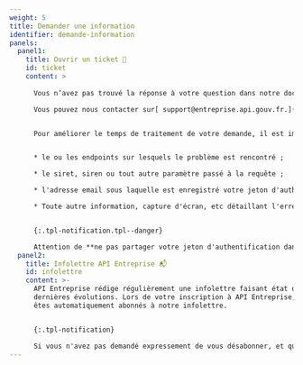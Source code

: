 ```yaml
---
weight: 5
title: Demander une information
identifier: demande-information
panels:
  panel1:
    title: Ouvrir un ticket 💬
    id: ticket
    content: >
      
      Vous n’avez pas trouvé la réponse à votre question dans notre documentation et dans le catalogue des données ?

      Vous pouvez nous contacter sur[ support@entreprise.api.gouv.fr.](mailto:support@entreprise.api.gouv.fr)


      Pour améliorer le temps de traitement de votre demande, il est important de nous fournir, au minimum, les informations suivantes :


      * le ou les endpoints sur lesquels le problème est rencontré ;

      * le siret, siren ou tout autre paramètre passé à la requête ;

      * l'adresse email sous laquelle est enregistré votre jeton d'authentification ;

      * Toute autre information, capture d'écran, etc détaillant l'erreur rencontrée est évidemment bienvenue.


      {:.tpl-notification.tpl--danger}

      Attention de **ne pas partager votre jeton d'authentification dans votre demande de support** ! L'échange d'emails n'est pas un support de communication sécurisé et certaines APIs donnent accès à des données sensibles. Le cas échéant, nous serons obligés de supprimer votre jeton, et vous devrez faire une nouvelle demande.
  panel2:
    title: Infolettre API Entreprise 📬
    id: infolettre
    content: >-
      API Entreprise rédige régulièrement une infolettre faisant état des
      dernières évolutions. Lors de votre inscription à API Entreprise, vous
      êtes automatiquement abonnés à notre infolettre. 


      {:.tpl-notification}

      Si vous n'avez pas demandé expressement de vous désabonner, et que vous ne recevez pas nos infolettres, il se peut qu'elle soit dans vos spams. Autrement, écrivez-nous à [support@entreprise.api.gouv.fr](<mailto:support@entreprise.api.gouv.fr?subject=Non reception de l'infolettre API Entreprise>)
---
```

